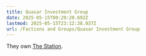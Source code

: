 ```yaml
---
title: Quasar Investment Group
date: 2025-05-15T00:29:20.692Z
lastmod: 2025-05-15T23:12:38.037Z
url: /Factions and Groups/Quasar Investment Group
---
```

They own [The Station](/Places/Infinity%20Station/The%20Station).
